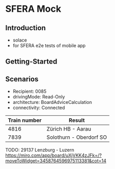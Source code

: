 # SFERA Mock

## Introduction
- solace
- for SFERA e2e tests of mobile app

## Getting-Started


## Scenarios

- Recipient: 0085
- drivingMode: Read-Only
- architecture: BoardAdviceCalculation
- connectivity: Connected

| Train number | Result                   |
|--------------|--------------------------|
| 4816         | Zürich HB - Aarau <br/>       |
| 7839         | Solothurn - Oberdorf SO  |

TODO: 29137 Lenzburg - Luzern https://miro.com/app/board/uXjVKK4zJFk=/?moveToWidget=3458764596975113381&cot=14

